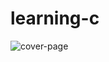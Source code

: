 # learning-c

![cover-page](https://user-images.githubusercontent.com/76072666/137207368-46830d23-90ea-4cda-bbfa-a509150f34c1.png)
